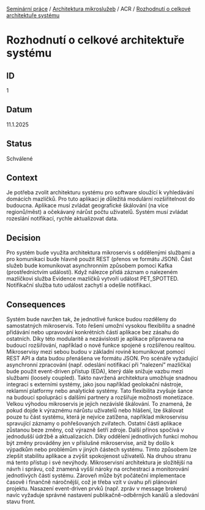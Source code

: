 [Seminární práce](../../../README.md) / [Architektura mikroslužeb](../../README.md) / ACR / [Rozhodnutí o celkové architektuře systému](README.md)

# Rozhodnutí o celkové architektuře systému

## ID
1

## Datum
11.1.2025

## Status
Schválené

## Context
Je potřeba zvolit architekturu systému pro software sloužící k vyhledávání domácích mazlíčků.
Pro tuto aplikaci je důležitá modulární rozšiřitelnost do budoucna.
Aplikace musí zvládat geografické škálování (na více regionů/měst) a očekávaný nárůst počtu uživatelů.
Systém musí zvládat rozeslání notifikací, rychle aktualizovat data.

## Decision
Pro systém bude využita architektura mikroservis s oddělenými službami a pro komunikaci bude hlavně použit REST (přenos ve formátu JSON). Část služeb bude komunikovat asynchronním způsobem pomoci Kafka (prostřednictvím událostí). Když nálezce přidá záznam o nalezeném mazlíčkovi služba Evidence mazlíčků vytvoří událost PET_SPOTTED. Notifikační služba tuto událost zachytí a odešle notifikaci.


## Consequences
Systém bude navržen tak, že jednotlivé funkce budou rozděleny do samostatných mikroservis. Toto řešení umožní vysokou flexibilitu a snadné přidávání nebo upravování konkrétních částí aplikace bez zásahu do ostatních. Díky této modularitě a nezávislosti je aplikace připravena na budoucí rozšiřování, například o nové funkce spojené s rozšířenou realitou.
Mikroservisy mezi sebou budou v základní rovině komunikovat pomocí REST API a data budou přenášena ve formátu JSON. Pro scénáře vyžadující asynchronní zpracování (např. odeslání notifikací při “nalezení” mazlíčka) bude použit event-driven přístup (EDA), který dále snižuje vazbu mezi službami (loosely coupled). Takto navržená architektura umožňuje snadnou integraci s externími systémy, jako jsou například geolokační nástroje, reklamní platformy nebo analytické systémy. Tato flexibilita zvyšuje šance na budoucí spolupráci s dalšími partnery a rozšiřuje možnosti monetizace.
Velkou výhodou mikroservis je jejich nezávislé škálování. To znamená, že pokud dojde k výraznému nárůstu uživatelů nebo hlášení, lze škálovat pouze tu část systému, která je nejvíce zatížena, například mikroservisu spravující záznamy o pohřešovaných zvířatech. Ostatní části aplikace zůstanou beze změny, což výrazně šetří zdroje.
Další přínos spočívá v jednodušší údržbě a aktualizacích. Díky oddělení jednotlivých funkcí mohou být změny prováděny jen v příslušné mikroservise, aniž by došlo k výpadkům nebo problémům v jiných částech systému. Tímto způsobem lze zlepšit stabilitu aplikace a zvýšit spokojenost uživatelů.
Na druhou stranu má tento přístup i své nevýhody. Mikroservisní architektura je složitější na návrh i správu, což znamená vyšší nároky na orchestraci a monitorování jednotlivých částí systému. Zároveň může být počáteční implementace časově i finančně náročnější, což je třeba vzít v úvahu při plánování projektu. Nasazení event-driven prvků (např. zpráv v message brokeru) navíc vyžaduje správné nastavení publikačně-odběrných kanálů a sledování stavu front.
